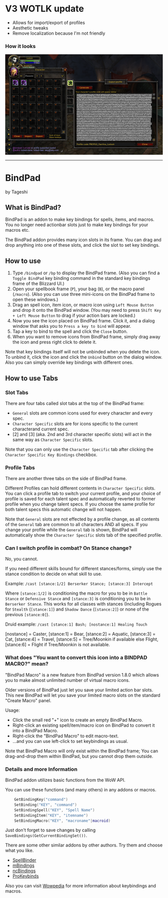 # V3 WOTLK update
- Allows for import/export of profiles
- Aesthetic tweaks
- Remove localization because I'm not friendly

### How it looks

<img src="https://raw.githubusercontent.com/GENESISHASH/bindpad3/master/readme.png">

---

# BindPad

by Tageshi

## What is BindPad?

BindPad is an addon to make key bindings for spells, items, and macros.
You no longer need actionbar slots just to make key bindings for your macros etc.

The BindPad addon provides many icon slots in its frame. You can drag and drop
anything into one of these slots, and click the slot to set key bindings.

## How to use

1. Type `/bindpad` or `/bp` to display the BindPad frame.
(Also you can find a `Toggle BindPad` key binding command in the standard
key bindings frame of the Blizzard UI.)
2. Open your spellbook frame (`P`), your bag (`B`), or the macro panel (`/macro`).
(Also you can use three mini-icons on the BindPad frame to open these windows.)
3. Drag an spell icon, item icon, or macro icon using `Left Mouse Button` and
drop it onto the BindPad window.
(You may need to press `Shift Key + Left Mouse Button` to drag if your action bars are locked.)
4. Now you see the icon placed on BindPad frame. Click it,
and a dialog window that asks you to `Press a key to bind` will appear.
5. Tap a key to bind to the spell and click the `Close` button.
6. When you want to remove icons from BindPad frame, simply drag away the icon
and press right click to delete it.

Note that key bindings itself will not be unbinded when you delete the icon.
To unbind it, click the icon and click the `Unbind` button on the dialog window.
Also you can simply override key bindings with different ones.

## How to use Tabs

### Slot Tabs

There are four tabs called slot tabs at the top of the BindPad frame:

* `General` slots are common icons used for every character and every spec.
* `Character Specific` slots are for icons specific to the current characterand current spec.
* [2] and [3] (aka. 2nd and 3rd character specific slots) will act
in the same way as `Character Specific` slots.

Note that you can only use the `Character Specific` tab after clicking
the `Character Specific Key Bindings` checkbox.

### Profile Tabs

There are another three tabs on the side of BindPad frame.

Different Profiles can hold different contents in `Character Specific` slots.
You can click a profile tab to switch your current profile, and your choice of
profile is saved for each talent spec and automatically reverted to former
profile when you change talent specs. If you choose the same profile for both
talent specs this automatic change will not happen.

Note that `General` slots are not effected by a profile change, as all
contents of the `General` tab are common to all characters AND all specs.
If you change your profile while the `General` tab is shown,
BindPad will automatically show the `Character Specific` slots tab of
the specified profile.

### Can I switch profile in combat? On Stance change?

No, you cannot.

If you need different skills bound for different stances/forms,
simply use the stance condition to decide on what skill to use.

Example: `/cast [stance:1/2] Berserker Stance; [stance:3] Intercept`

Where `[stance:1/2]` is conditioning the macro for you to be in `Battle Stance`
or `Defensive Stance` and `[stance:3]` is conditioning you to be in `Berserker Stance`.
This works for all classes with stances (Including Rogues for `Stealth` (`[stance:1]`)
and `Shadow Dance` (`[stance:2]`) or none of the previous `[stance:0]`).

Druid example: `/cast [stance:1] Bash; [nostance:1] Healing Touch`

[nostance] = Caster, [stance:1] = Bear, [stance:2] = Aquatic, [stance:3] = Cat,
[stance:4] = Travel, [stance:5] = Tree/Moonkin if available else Flight,
[stance:6] = Flight if Tree/Moonkin is not available.

### What does "You want to convert this icon into a BINDPAD MACRO?" mean?

"BindPad Macro" is a new feature from BindPad version 1.8.0 which allows you to make almost unlimited number of virtual macro icons.

Older versions of BindPad just let you save your limited action bar slots.
This new BindPad will let you save your limited macro slots on the standard "Create Macro" panel.

Usage:

* Click the small red "+" icon to create an empty BindPad Macro.
* Right-click an existing spell/item/macro icon on BindPad to convert it into a BindPad Macro.
* Right-click the "BindPad Macro" to edit macro-text.
* ...and you can use left-click to set keybindings as usual.

Note that BindPad Macro will only exist within the BindPad frame;
You can drag-and-drop them within BindPad, but you cannot drop them outside.

### Details and more Information

BindPad addon utilizes basic functions from the WoW API.

You can use these functions (and many others) in any addons or macros.

```lua
    GetBindingKey("command")
    SetBinding("KEY", "command")
    SetBindingSpell("KEY", "Spell Name")
    SetBindingItem("KEY", "itemname")
    SetBindingMacro("KEY", "macroname"|macroid)
```

Just don't forget to save changes by calling `SaveBindings(GetCurrentBindingSet())`.

There are some other similar addons by other authors.
Try them and choose what you like.

* [SpellBinder](https://www.wowinterface.com/downloads/info5614-SpellBinder.html)
* [mBindings](https://www.wowinterface.com/downloads/info11614-2.html)
* [ncBindings](https://www.wowinterface.com/downloads/fileinfo.php?id=15270)
* [ProKeybinds](https://www.wowinterface.com/downloads/fileinfo.php?id=18841)

Also you can visit [Wowpedia](https://wow.gamepedia.com/Making_a_macro) for more information about keybindings and macros.
